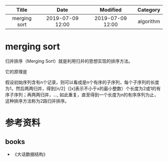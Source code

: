 | Title                | Date             | Modified         | Category          |
|:--------------------:|:----------------:|:----------------:|:-----------------:|
| merging sort            | 2019-07-09 12:00 | 2019-07-09 12:00 | algorithm         |



# merging sort

归并排序（Merging Sort）就是利用归并的思想实现的排序方法。

它的原理是

假设初始序列含有n个记录，则可以看成是n个有序的子序列，每个子序列的长度为1，然后两两归并，得到[n/2]（[x]表示不小于x的最小整数）个长度为2或1的有序子序列；再两两归并，…, 如此重复，直至得到一个长度为n的有序序列为止，这种排序方法称为2路归并排序。








# 参考资料
## books
- 《大话数据结构》